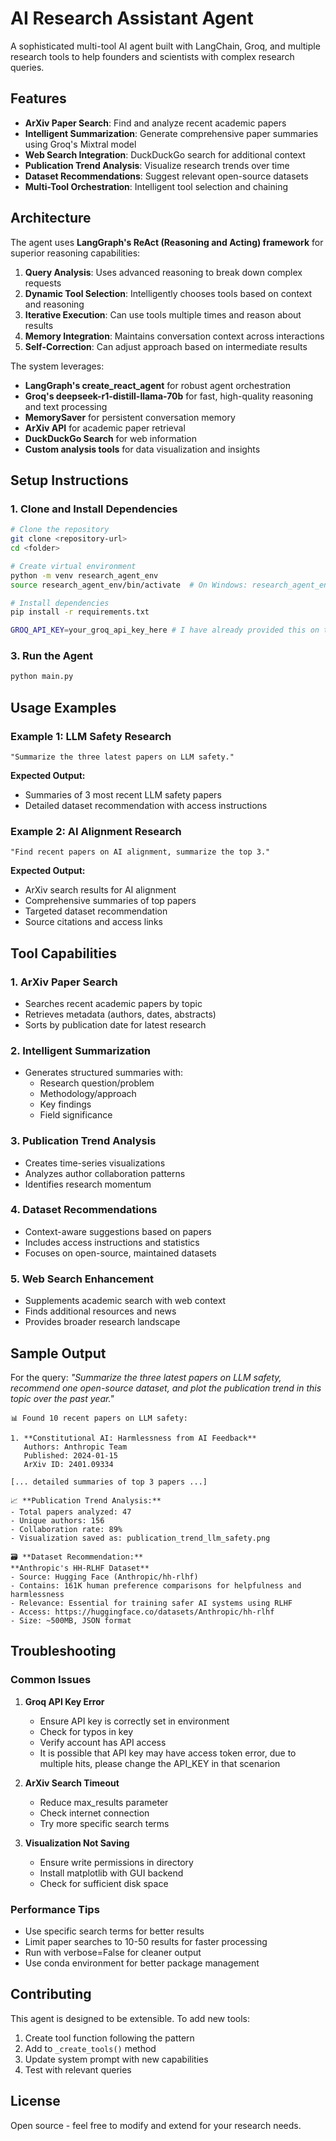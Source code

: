 # AI Research Assistant Agent

A sophisticated multi-tool AI agent built with LangChain, Groq, and multiple research tools to help founders and scientists with complex research queries.

## Features

- **ArXiv Paper Search**: Find and analyze recent academic papers
- **Intelligent Summarization**: Generate comprehensive paper summaries using Groq's Mixtral model
- **Web Search Integration**: DuckDuckGo search for additional context
- **Publication Trend Analysis**: Visualize research trends over time
- **Dataset Recommendations**: Suggest relevant open-source datasets
- **Multi-Tool Orchestration**: Intelligent tool selection and chaining

## Architecture

The agent uses **LangGraph's ReAct (Reasoning and Acting) framework** for superior reasoning capabilities:

1. **Query Analysis**: Uses advanced reasoning to break down complex requests
2. **Dynamic Tool Selection**: Intelligently chooses tools based on context and reasoning
3. **Iterative Execution**: Can use tools multiple times and reason about results
4. **Memory Integration**: Maintains conversation context across interactions
5. **Self-Correction**: Can adjust approach based on intermediate results

The system leverages:

- **LangGraph's create_react_agent** for robust agent orchestration
- **Groq's deepseek-r1-distill-llama-70b** for fast, high-quality reasoning and text processing
- **MemorySaver** for persistent conversation memory
- **ArXiv API** for academic paper retrieval
- **DuckDuckGo Search** for web information
- **Custom analysis tools** for data visualization and insights

## Setup Instructions

### 1. Clone and Install Dependencies

```bash
# Clone the repository
git clone <repository-url>
cd <folder>

# Create virtual environment
python -m venv research_agent_env
source research_agent_env/bin/activate  # On Windows: research_agent_env\Scripts\activate

# Install dependencies
pip install -r requirements.txt
```

```bash
GROQ_API_KEY=your_groq_api_key_here # I have already provided this on the code (Hard-coded) will be revoked automatically after 4 days
```

### 3. Run the Agent

```bash
python main.py
```

## Usage Examples

### Example 1: LLM Safety Research

```
"Summarize the three latest papers on LLM safety."
```

**Expected Output:**

- Summaries of 3 most recent LLM safety papers
- Detailed dataset recommendation with access instructions

### Example 2: AI Alignment Research

```
"Find recent papers on AI alignment, summarize the top 3."
```

**Expected Output:**

- ArXiv search results for AI alignment
- Comprehensive summaries of top papers
- Targeted dataset recommendation
- Source citations and access links

## Tool Capabilities

### 1. ArXiv Paper Search

- Searches recent academic papers by topic
- Retrieves metadata (authors, dates, abstracts)
- Sorts by publication date for latest research

### 2. Intelligent Summarization

- Generates structured summaries with:
  - Research question/problem
  - Methodology/approach
  - Key findings
  - Field significance

### 3. Publication Trend Analysis

- Creates time-series visualizations
- Analyzes author collaboration patterns
- Identifies research momentum

### 4. Dataset Recommendations

- Context-aware suggestions based on papers
- Includes access instructions and statistics
- Focuses on open-source, maintained datasets

### 5. Web Search Enhancement

- Supplements academic search with web context
- Finds additional resources and news
- Provides broader research landscape

## Sample Output

For the query: _"Summarize the three latest papers on LLM safety, recommend one open-source dataset, and plot the publication trend in this topic over the past year."_

```
📊 Found 10 recent papers on LLM safety:

1. **Constitutional AI: Harmlessness from AI Feedback**
   Authors: Anthropic Team
   Published: 2024-01-15
   ArXiv ID: 2401.09334

[... detailed summaries of top 3 papers ...]

📈 **Publication Trend Analysis:**
- Total papers analyzed: 47
- Unique authors: 156
- Collaboration rate: 89%
- Visualization saved as: publication_trend_llm_safety.png

🗃️ **Dataset Recommendation:**
**Anthropic's HH-RLHF Dataset**
- Source: Hugging Face (Anthropic/hh-rlhf)
- Contains: 161K human preference comparisons for helpfulness and harmlessness
- Relevance: Essential for training safer AI systems using RLHF
- Access: https://huggingface.co/datasets/Anthropic/hh-rlhf
- Size: ~500MB, JSON format
```

## Troubleshooting

### Common Issues

1. **Groq API Key Error**

   - Ensure API key is correctly set in environment
   - Check for typos in key
   - Verify account has API access
   - It is possible that API key may have access token error, due to multiple hits, please change the API_KEY in that scenarion

2. **ArXiv Search Timeout**

   - Reduce max_results parameter
   - Check internet connection
   - Try more specific search terms

3. **Visualization Not Saving**
   - Ensure write permissions in directory
   - Install matplotlib with GUI backend
   - Check for sufficient disk space

### Performance Tips

- Use specific search terms for better results
- Limit paper searches to 10-50 results for faster processing
- Run with verbose=False for cleaner output
- Use conda environment for better package management

## Contributing

This agent is designed to be extensible. To add new tools:

1. Create tool function following the pattern
2. Add to `_create_tools()` method
3. Update system prompt with new capabilities
4. Test with relevant queries

## License

Open source - feel free to modify and extend for your research needs.
